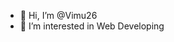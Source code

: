 - 👋 Hi, I’m @Vimu26
- 👀 I’m interested in Web Developing

<!---
Vimu26/Vimu26 is a ✨ special ✨ repository because its `README.md` (this file) appears on your GitHub profile.
You can click the Preview link to take a look at your changes.
--->
